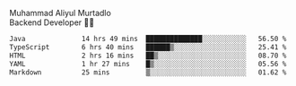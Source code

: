 Muhammad Aliyul Murtadlo
<br>
Backend Developer 👨‍💻
<br>
<!--START_SECTION:waka-->

```txt
Java              14 hrs 49 mins  ██████████████░░░░░░░░░░░   56.50 %
TypeScript        6 hrs 40 mins   ██████▒░░░░░░░░░░░░░░░░░░   25.41 %
HTML              2 hrs 16 mins   ██▒░░░░░░░░░░░░░░░░░░░░░░   08.70 %
YAML              1 hr 27 mins    █▒░░░░░░░░░░░░░░░░░░░░░░░   05.56 %
Markdown          25 mins         ▒░░░░░░░░░░░░░░░░░░░░░░░░   01.62 %
```

<!--END_SECTION:waka-->

